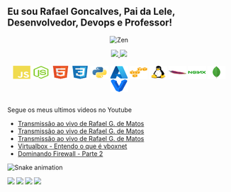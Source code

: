 ## Eu sou Rafael Goncalves, Pai da Lele, Desenvolvedor, Devops e Professor!

<div align="center">

![Zen](https://images.unsplash.com/photo-1591382696684-38c427c7547a?ixlib=rb-1.2.1&ixid=MnwxMjA3fDB8MHxwaG90by1wYWdlfHx8fGVufDB8fHx8&auto=format&fit=crop&w=1080&q=80)

</div>

<div align="center">
  <a href="https://github.com/rafaelgoncalvesmatos">
  <img height="140em" src="https://github-readme-stats.vercel.app/api?username=rafaelgoncalvesmatos&show_icons=true&theme=radical&include_all_commits=true&count_private=true&hide_title=true"/>
  <img height="140em" src="https://github-readme-stats.vercel.app/api/top-langs/?username=rafaelgoncalvesmatos&layout=compact&langs_count=7&theme=radical&hide_title=true"/> </a>
</div>
<div style="display: inline_block" align="center"><br>
  <img align="center" alt="Rafa-Js" height="30" width="40" src="https://raw.githubusercontent.com/devicons/devicon/master/icons/javascript/javascript-plain.svg">
  <img align="center" alt="Rafa-Nodejs" height="30" width="40" src="https://raw.githubusercontent.com/devicons/devicon/master/icons/nodejs/nodejs-original.svg">
  <img align="center" alt="Rafa-HTML" height="30" width="40" src="https://raw.githubusercontent.com/devicons/devicon/master/icons/html5/html5-original.svg">
  <img align="center" alt="Rafa-CSS" height="30" width="40" src="https://raw.githubusercontent.com/devicons/devicon/master/icons/css3/css3-original.svg">
  <img align="center" alt="Rafa-Python" height="30" width="40" src="https://raw.githubusercontent.com/devicons/devicon/master/icons/python/python-original.svg">
  <img align="center" alt="Rafa-Azure" height="30" width="40" src="https://raw.githubusercontent.com/devicons/devicon/master/icons/azure/azure-original.svg">
  <img align="center" alt="Rafa-amazonwebservices" height="30" width="40" src="https://raw.githubusercontent.com/devicons/devicon/master/icons/amazonwebservices/amazonwebservices-original.svg">
  <img align="center" alt="Rafa-Linux" height="30" width="40" src="https://raw.githubusercontent.com/devicons/devicon/master/icons/linux/linux-original.svg">
  <img align="center" alt="Rafa-Nginx" height="30" width="40" src="https://raw.githubusercontent.com/devicons/devicon/master/icons/apache/apache-original.svg">
  <img align="center" alt="Rafa-Nginx" height="30" width="40" src="https://raw.githubusercontent.com/devicons/devicon/master/icons/nginx/nginx-original.svg">
  <img align="center" alt="Rafa-mongodb" height="30" width="40" src="https://raw.githubusercontent.com/devicons/devicon/master/icons/mongodb/mongodb-original.svg">
  <img align="center" alt="Rafa-vagrant" height="30" width="40" src="https://raw.githubusercontent.com/devicons/devicon/master/icons/vagrant/vagrant-original.svg">  
  <br>
</div>

<br />

Segue os meus ultimos videos no Youtube
<!-- YOUTUBE:START -->
- [Transmissão ao vivo de Rafael G. de Matos](https://www.youtube.com/watch?v=5TuVACydMhE)
- [Transmissão ao vivo de Rafael G. de Matos](https://www.youtube.com/watch?v=K_LdYr3Fpf0)
- [Transmissão ao vivo de Rafael G. de Matos](https://www.youtube.com/watch?v=1qcSQ73MFsw)
- [Virtualbox - Entendo o que é vboxnet](https://www.youtube.com/watch?v=1tQd93QqCk4)
- [Dominando Firewall - Parte 2](https://www.youtube.com/watch?v=cAATiG1-W9I)
<!-- YOUTUBE:END -->

<div align="left">

  ![Snake animation](https://github.com/rafaelgoncalvesmatos/rafaelgoncalvesmatos/blob/output/github-contribution-grid-snake.svg)
  <br />
  
  <a href="https://www.youtube.com/c/RafaelGdeMatos/featured" target="_blank"><img src="https://img.shields.io/badge/YouTube-FF0000?style=for-the-badge&logo=youtube&logoColor=white" target="_blank"></a>
  <a href="mailto:rafael.cgid@gmail.com?subject=Ola%20estou%20entrando%20em%20contato%20de%20origem%20GitHub" target="_blank"><img src="https://img.shields.io/badge/Gmail-D14836?style=for-the-badge&logo=gmail&logoColor=white" target="_blank"></a>
  <a href="https://www.linkedin.com/in/rafaelgoncalvesmatos/" target="_blank"><img src="https://img.shields.io/badge/LinkedIn-0077B5?style=for-the-badge&logo=linkedin&logoColor=white" target="_blank"></a>
  <a href="https://wa.me/5511949924462?text=Ola%20estou%20entrando%20em%20contato%20de%20origem%20GitHub" target="_blank"><img src="https://img.shields.io/badge/WhatsApp-25D366?style=for-the-badge&logo=whatsapp&logoColor=white" target="_blank"></a>



</div>
